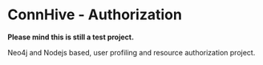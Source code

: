 # ConnHive - Authorization

**Please mind this is still a test project.**

Neo4j and Nodejs based, user profiling and resource authorization project.